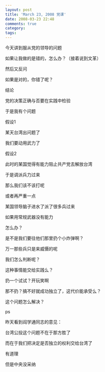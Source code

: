 ```yaml
---
layout: post
title: 'March 23, 2008 党课'
date: 2008-03-23 22:48
comments: true
category: 
tags:
---
```

    

今天讲到服从党的领导的问题

  

如果让我做的是错的，怎么办？（接着说到文革）

  

然后又反问

如果是对的，你错了呢？

  

结论

党的决策正确与否要在实践中检验

  

  

  

  

于是我有个问题

  

假设1

某天台湾出问题了

我们要动用武力了

假设2

此时的某国觉得有能力阻止共产党去解放台湾

于是调派兵力过来

  

  

那么我们该不该打呢

或者再严重一点

某国领导脑子进水了派了很多兵过来

如果用常规武器没有能力

怎么办？

  

是不是我们要往他们那里扔个小炸弹啊？

  

万一那些兵只是来威慑的呢

我们怎么判断呢？

  

  

这种事情能交给实践么？

扔一个试试？开玩笑啊

那不扔？搞不好就成功独立了，这代价能承受么？

  

  

  

这个问题怎么解决？

  

  

  

  

  

ps

昨天看到阎学通同志的意见：

台湾公投这个问题不在于那方胜了

而在于我们把决定是否独立的权利交给台湾了

  

  

有道理

但是中央没采纳
